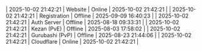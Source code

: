| 2025-10-02 21:42:21 | Website | Online | 2025-10-02 21:42:21 |
| 2025-10-02 21:42:21 | Registration | Offline | 2025-09-09 16:40:23 |
| 2025-10-02 21:42:21 | Auth Server | Offline | 2025-08-18 09:33:31 |
| 2025-10-02 21:42:21 | Kezan (PvE) | Offline | 2025-08-03 17:58:02 |
| 2025-10-02 21:42:21 | Gurubashi (PvP) | Offline | 2025-08-23 21:44:06 |
| 2025-10-02 21:42:21 | Cloudflare | Online | 2025-10-02 21:42:21 |
